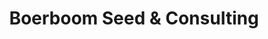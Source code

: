 ---
title: "Boerboom Seed & Consulting"
url: /slayton/boerboom-seed-and-consulting/
shop: agrarian
---